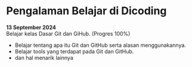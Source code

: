 # Pengalaman Belajar di Dicoding

**13 September 2024** <br>
Belajar kelas Dasar Git dan GiHub. (Progres 100%)
* Belajar tentang apa itu Git dan GitHub serta alasan menggunakannya.
* Belajar tools yang terdapat pada Git dan GitHub.
* dan hal menarik lainnya
